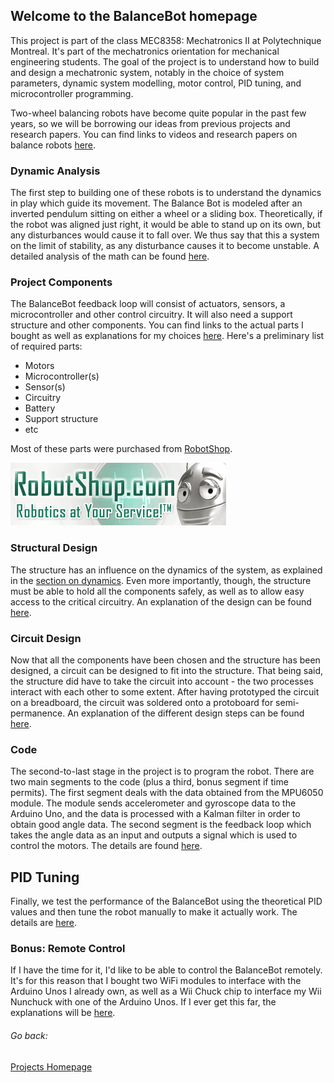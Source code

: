 ﻿## Welcome to the BalanceBot homepage

This project is part of the class MEC8358: Mechatronics II at Polytechnique Montreal. It's part of the mechatronics orientation for mechanical engineering students. The goal of the project is to understand how to build and design a mechatronic system, notably in the choice of system parameters, dynamic system modelling, motor control, PID tuning, and microcontroller programming.

Two-wheel balancing robots have become quite popular in the past few years, so we will be borrowing our ideas from previous projects and research papers. You can find links to videos and research papers on balance robots [here](references).

### Dynamic Analysis

The first step to building one of these robots is to understand the dynamics in play which guide its movement. The Balance Bot is modeled after an inverted pendulum sitting on either a wheel or a sliding box. Theoretically, if the robot was aligned just right, it would be able to stand up on its own, but any disturbances would cause it to fall over. We thus say that this a system on the limit of stability, as any disturbance causes it to become unstable. A detailed analysis of the math can be found [here](dynamics).

### Project Components

The BalanceBot feedback loop will consist of actuators, sensors, a microcontroller and other control circuitry. It will also need a support structure and other components. You can find links to the actual parts I bought as well as explanations for my choices [here](components). Here's a preliminary list of required parts:

- Motors
- Microcontroller(s)
- Sensor(s)
- Circuitry
- Battery
- Support structure
- etc

Most of these parts were purchased from [RobotShop](https://www.robotshop.com).

![Image](Pictures/robotshop-logo-345x100-en.gif)

### Structural Design

The structure has an influence on the dynamics of the system, as explained in the [section on dynamics](dynamics). Even more importantly, though, the structure must be able to hold all the components safely, as well as to allow easy access to the critical circuitry. An explanation of the design can be found [here](structure).

### Circuit Design

Now that all the components have been chosen and the structure has been designed, a circuit can be designed to fit into the structure. That being said, the structure did have to take the circuit into account - the two processes interact with each other to some extent. After having prototyped the circuit on a breadboard, the circuit was soldered onto a protoboard for semi-permanence. An explanation of the different design steps can be found [here](circuitry).

### Code

The second-to-last stage in the project is to program the robot. There are two main segments to the code (plus a third, bonus segment if time permits). The first segment deals with the data obtained from the MPU6050 module. The module sends accelerometer and gyroscope data to the Arduino Uno, and the data is processed with a Kalman filter in order to obtain good angle data. The second segment is the feedback loop which takes the angle data as an input and outputs a signal which is used to control the motors. The details are found [here](code).

## PID Tuning

Finally, we test the performance of the BalanceBot using the theoretical PID values and then tune the robot manually to make it actually work. The details are [here](tuning).

### Bonus: Remote Control

If I have the time for it, I'd like to be able to control the BalanceBot remotely. It's for this reason that I bought two WiFi modules to interface with the Arduino Unos I already own, as well as a Wii Chuck chip to interface my Wii Nunchuck with one of the Arduino Unos. If I ever get this far, the explanations will be [here](wifi).

###### Go back:

[Projects Homepage](https://vashmata.github.io)
